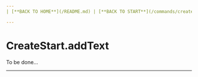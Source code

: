 ```yaml
---
| [**BACK TO HOME**](/README.md) | [**BACK TO START**](/commands/createStart/MAIN.md) |

---
```

# CreateStart.addText
To be done...

---